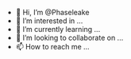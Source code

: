 - 👋 Hi, I’m @Phaseleake
- 👀 I’m interested in ...
- 🌱 I’m currently learning ...
- 💞️ I’m looking to collaborate on ...
- 📫 How to reach me ...

<!---
Phaseleake/Phaseleake is a ✨ special ✨ repository because its `README.md` (this file) appears on your GitHub profile.
You can click the Preview link to take a look at your changes.
--->
